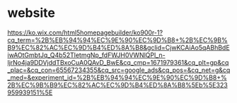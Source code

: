 # website

https://ko.wix.com/html5homepagebuilder/ko900r-1?cq_term=%2B%EB%94%94%EC%9E%90%EC%9D%B8+%2B%EC%9B%B9%EC%82%AC%EC%9D%B4%ED%8A%B8&gclid=CjwKCAiAo5qABhBdEiwAOtGmbtJq_Q4b52TletmgNp_fdFWJH0VWNlQPl_n-ljrNo4ja9DDVjddTBxoCuA0QAvD_BwE&cq_cmp=1671979361&cq_plt=gp&cq_plac=&cq_con=65567234355&cq_src=google_ads&cq_pos=&cq_net=g&cq_med=&experiment_id=%2B%EB%94%94%EC%9E%90%EC%9D%B8+%2B%EC%9B%B9%EC%82%AC%EC%9D%B4%ED%8A%B8%5Eb%5E323959939151%5E
